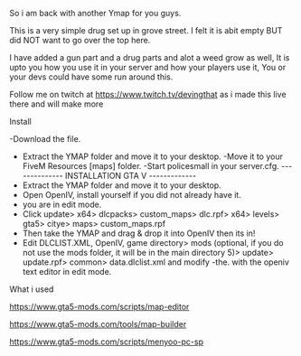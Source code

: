 So i am back with another Ymap for you guys.

This is a very simple drug set up in grove street. I felt it is abit empty BUT did NOT want to go over the top here.

I have added a gun part and a drug parts and alot a weed grow as well, It is upto you how you use it in your server and how your players use it, You or your devs could have some run around this.

Follow me on twitch at https://www.twitch.tv/devingthat as i made this live there and will make more

Install

-Download the file.
- Extract the YMAP folder and move it to your desktop.
-Move it to your FiveM Resources [maps] folder.
-Start policesmall in your server.cfg.
-------------- INSTALLATION GTA V -------------
- Extract the YMAP folder and move it to your desktop.
- Open OpenIV, install yourself if you did not already have it.
- you are in edit mode.
- Click update> x64> dlcpacks> custom_maps> dlc.rpf> x64> levels> gta5> citye> maps> custom_maps.rpf
- Then take the YMAP and drag & drop it into OpenIV then its in!
- Edit DLCLIST.XML, OpenIV, game directory> mods (optional, if you do not use the mods folder, it will be in the main directory 5)> update> update.rpf> common> data.dlclist.xml and modify -the. with the openiv text editor in edit mode.

What i used

https://www.gta5-mods.com/scripts/map-editor

https://www.gta5-mods.com/tools/map-builder

https://www.gta5-mods.com/scripts/menyoo-pc-sp
